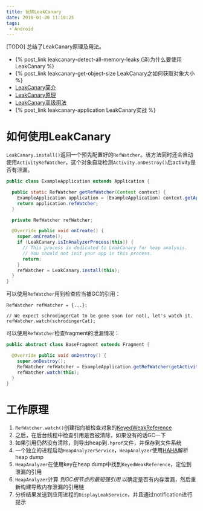 ```yaml
---
title: 玩转LeakCanary
date: 2018-01-30 11:18:25
tags:
 - Android
---
```

[TODO] 总结了LeakCanary原理及用法。
<!--more-->

+ {% post_link leakcanary-detect-all-memory-leaks (译)为什么要使用LeakCanary %}
+ {% post_link leakcanary-get-object-size LeakCanary之如何获取对象大小 %}
+ [LeakCanary简介](#)
+ [LeakCanary原理](#)
+ [LeakCanary高级用法](#)
+ {% post_link leakcanary-application LeakCanary实战 %}

# 如何使用LeakCanary

`LeakCanary.install()`返回一个预先配置好的`RefWatcher`。该方法同时还会自动使用`ActivityRefWatcher`，这个对象自动检测`Activity.onDestroy()`后activity是否有泄漏。

```java
public class ExampleApplication extends Application {

  public static RefWatcher getRefWatcher(Context context) {
    ExampleApplication application = (ExampleApplication) context.getApplicationContext();
    return application.refWatcher;
  }

  private RefWatcher refWatcher;

  @Override public void onCreate() {
    super.onCreate();
    if (LeakCanary.isInAnalyzerProcess(this)) {
      // This process is dedicated to LeakCanary for heap analysis.
      // You should not init your app in this process.
      return;
    }
    refWatcher = LeakCanary.install(this);
  }
}
```

可以使用`RefWatcher`用到检查应当被GC的引用：

```
RefWatcher refWatcher = {...};

// We expect schrodingerCat to be gone soon (or not), let's watch it.
refWatcher.watch(schrodingerCat);
```

可以使用`RefWatcher`检查fragment的泄漏情况：

```java
public abstract class BaseFragment extends Fragment {

  @Override public void onDestroy() {
    super.onDestroy();
    RefWatcher refWatcher = ExampleApplication.getRefWatcher(getActivity());
    refWatcher.watch(this);
  }
}
```

# 工作原理
1. `RefWatcher.watch()`创建指向被检查对象的[KeyedWeakReference](https://github.com/square/leakcanary/blob/master/leakcanary-watcher/src/main/java/com/squareup/leakcanary/KeyedWeakReference.java)
2. 之后，在后台线程中检查引用是否被清除，如果没有的话GC一下
3. 如果引用仍然没有清除，则导出heap到`.hprof`文件，并保存到文件系统
4. 一个独立的进程启动`HeapAnalyzerService`，`HeapAnalyzer`使用[HAHA](https://github.com/square/haha)解析heap dump
5. `HeapAnalyzer`在使用key在heap dump中找到`KeyedWeakReference`，定位到泄漏的引用
6. `HeapAnalyzer`计算 *到GC根节点的最短强引用* 以确定是否有内存泄漏，然后重新构建导致内存泄漏的引用链
7. 分析结果发送到应用进程的`DisplayLeakService`，并且通过notification进行提示


<!-- Dalvik Other  http://km.oa.com/group/16523/articles/show/331466?kmref=related_post -->
<!-- Dalvik Other http://km.oa.com/group/16523/articles/show/331465?kmref=home_recommend_read --> 